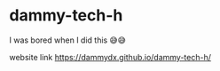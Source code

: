 # dammy-tech-h

I was bored when I did this 😅😅

website link 
https://dammydx.github.io/dammy-tech-h/
